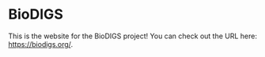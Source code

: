 # BioDIGS  

This is the website for the BioDIGS project! You can check out the URL here: https://biodigs.org/.
